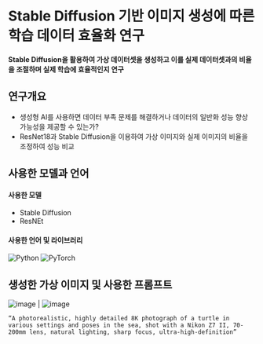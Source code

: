 # Stable Diffusion 기반 이미지 생성에 따른 학습 데이터 효율화 연구

#### Stable Diffusion을 활용하여 가상 데이터셋을 생성하고 이를 실제 데이터셋과의 비율을 조절하며 실제 학습에 효율적인지 연구


## 연구개요

* 생성형 AI를 사용하면 데이터 부족 문제를 해결하거나 데이터의 일반화 성능 향상 가능성을 제공할 수 있는가?
* ResNet18과 Stable Diffusion을 이용하여 가상 이미지와 실제 이미지의 비율을 조정하여 성능 비교


## 사용한 모델과 언어
#### 사용한 모델
* Stable Diffusion
* ResNEt

#### 사용한 언어 및 라이브러리
![Python](https://img.shields.io/badge/python-3670A0?style=for-the-badge&logo=python&logoColor=ffdd54)
![PyTorch](https://img.shields.io/badge/PyTorch-%23EE4C2C.svg?style=for-the-badge&logo=PyTorch&logoColor=white)


## 생성한 가상 이미지 및 사용한 프롬프트
![image](https://github.com/user-attachments/assets/373d65fd-47b3-4597-83b4-0b67230fa173) | ![image](https://github.com/user-attachments/assets/4403018d-fe5f-4589-90be-a957cabc9e33)
```
“A photorealistic, highly detailed 8K photograph of a turtle in various settings and poses in the sea, shot with a Nikon Z7 II, 70-200mm lens, natural lighting, sharp focus, ultra-high-definition”
```






